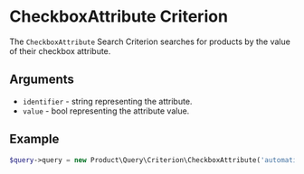 # CheckboxAttribute Criterion

The `CheckboxAttribute` Search Criterion searches for products by the value of their checkbox attribute.

## Arguments

-  `identifier` - string representing the attribute.
-  `value` - bool representing the attribute value.

## Example

``` php
$query->query = new Product\Query\Criterion\CheckboxAttribute('automatic', true);
```
